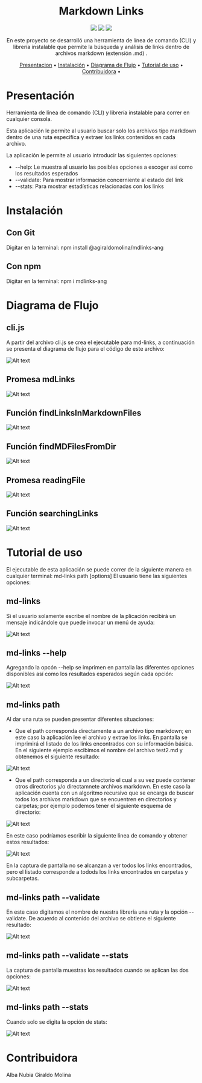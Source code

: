 <div align="center">

# Markdown Links

<a title="JavaScript" href="https://developer.mozilla.org/es/docs/Web/JavaScript"><img src="https://img.shields.io/badge/JavaScript-323330?style=for-the-badge&logo=javascript&logoColor=F7DF1E"></a>
<a title="Node" href="https://nodejs.org/es/"><img src="https://img.shields.io/badge/Node.js-339933?style=for-the-badge&logo=nodedotjs&logoColor=white"></a>
<a title="Jest" href="https://jestjs.io/"><img src="https://img.shields.io/badge/Jest-C21325?style=for-the-badge&logo=jest&logoColor=white"></a>

En este proyecto se desarrolló una herramienta de línea de comando (CLI) y librería instalable que permite la búsqueda y análisis de links dentro de archivos markdown  (extensión .md) .

[Presentacion](#presentacion) •
[Instalación](#instalacion) •
[Diagrama de Flujo](#diagramas) •
[Tutorial de uso](#tutorial) •
[Contribuidora](#contribuidora) •

</div>

<a name='presentacion'></a>
# Presentación

Herramienta de línea de comando (CLI) y librería instalable para correr en cualquier consola.

Esta aplicación le permite al usuario buscar solo los archivos tipo markdown dentro de una ruta específica y extraer los links contenidos en cada archivo.

La aplicación le permite al usuario  introducir las siguientes opciones:
 - --help: Le muestra al usuario las posibles opciones a escoger así como los resultados esperados
  - --validate: Para mostrar información concerniente al estado del link
  - --stats: Para mostrar estadísticas relacionadas con los links

<a name='instalacion'></a>
# Instalación

## Con Git
Digitar en la terminal:
npm install @agiraldomolina/mdlinks-ang

## Con npm
Digitar en la terminal:
npm i mdlinks-ang

<a name='diagramas'></a>
# Diagrama de Flujo

## cli.js
A partir del archivo cli.js se crea el ejecutable para md-links, a continuación se presenta el diagrama de flujo para el código de este archivo:

![Alt text](<images/cli_js (3).jpeg>)

## Promesa mdLinks

![Alt text](<images/mdLinks (2).jpeg>)

## Función findLinksInMarkdownFiles

![Alt text](<images/findLinksInMarkdownFiles (1).jpeg>)

## Función findMDFilesFromDir

![Alt text](images/findMDFilesFromDir.jpeg)

## Promesa readingFile

![Alt text](<images/readingFile (1).jpeg>)

## Función searchingLinks

![Alt text](<images/searchingLinks (1).jpeg>)

<a name='tutorial'></a>
# Tutorial de uso

El ejecutable de esta aplicación se puede correr de la siguiente manera en cualquier terminal:
md-links path [options]
El usuario tiene las siguientes opciones:

## md-links
Si el usuario solamente escribe el nombre de la plicación recibirá un mensaje indicándole que puede invocar un menú de ayuda:

![Alt text](images/justName.png)

## md-links --help
Agregando la opcón --help se imprimen en pantalla las diferentes opciones disponibles así como los resultados esperados según cada opción:

![Alt text](images/withhelp.png)

## md-links path
Al dar una ruta se pueden presentar diferentes situaciones:
 - Que el path corresponda directamente a un archivo tipo markdown; en este caso la aplicación lee el archivo y extrae  los links. En pantalla se imprimirá el listado de los links encontrados con su información básica. En el siguiente ejemplo escibimos el nombre del archivo test2.md y obtenemos el siguiente resultado:

![Alt text](images/justpath.png)

  - Que el path corresponda a un directorio el cual a su vez puede contener otros directorios y/o directamnete archivos markdown. En este caso la aplicación cuenta con un algoritmo recursivo que se encarga de buscar todos los archivos markdown que se encuentren en directorios  y carpetas; por ejemplo podemos tener el siguiente esquema de directorio:

![Alt text](images/seeFolder.png)

  En este caso podríamos escribir la siguiente linea de comando y obtener estos resultados:

![Alt text](images/inDirectory.png)

En la captura de pantalla no se alcanzan a ver todos los links encontrados, pero el listado corresponde a todods los links encontrados en carpetas y subcarpetas.

## md-links path --validate

En este caso digitamos el nombre de nuestra librería una ruta y la opción --validate. De acuerdo al contenido del archivo se obtiene el siguiente resultado:

![Alt text](images/withValidate.png)

## md-links path --validate --stats
La captura de pantalla muestras los resultados cuando se aplican las dos opciones:

![Alt text](images/withStatsAndValidate.png)

## md-links path --stats

Cuando solo se digita la opción de stats:

![Alt text](images/withStats.png)

# Contribuidora

Alba Nubia Giraldo Molina

